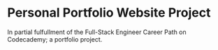 # Personal Portfolio Website Project

In partial fulfullment of the Full-Stack Engineer Career Path on Codecademy; a portfolio project.
